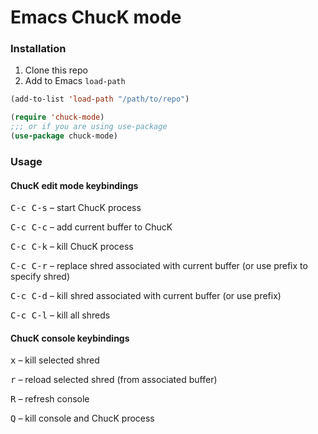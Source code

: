 Emacs ChucK mode
================

### Installation

1. Clone this repo
2. Add to Emacs `load-path`

```lisp
(add-to-list 'load-path "/path/to/repo")

(require 'chuck-mode)
;;; or if you are using use-package
(use-package chuck-mode)
```

### Usage

#### ChucK edit mode keybindings

<kbd>C-c C-s</kbd> – start ChucK process

<kbd>C-c C-c</kbd> – add current buffer to ChucK

<kbd>C-c C-k</kbd> – kill ChucK process

<kbd>C-c C-r</kbd> – replace shred associated with current buffer (or use prefix to specify shred)

<kbd>C-c C-d</kbd> – kill shred associated with current buffer (or use prefix)

<kbd>C-c C-l</kbd> – kill all shreds

#### ChucK console keybindings

<kbd>x</kbd> – kill selected shred

<kbd>r</kbd> – reload selected shred (from associated buffer)

<kbd>R</kbd> – refresh console

<kbd>Q</kbd> – kill console and ChucK process
